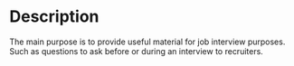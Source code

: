 # Description

The main purpose is to provide useful material for job interview purposes.
Such as questions to ask before or during an interview to recruiters.
